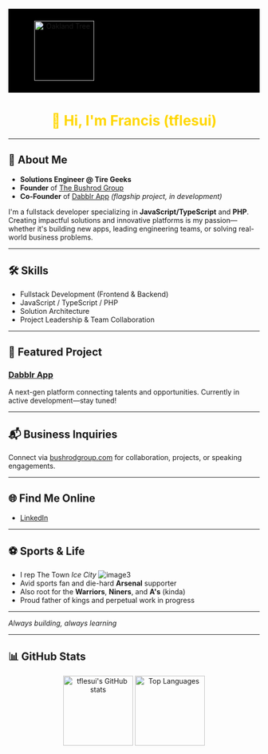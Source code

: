 <!-- Profile Banner: Modern black & gold theme with uploaded images -->

<p align="center" style="display: flex; background: #000; padding: 24px 20;">
<!--   <img src="https://github.com/tflesui/assets/blob/main/images/Transparent%20Logo.png?raw=true" alt="The Bushrod Group" height="120" style="margin:0 32px"/> -->
  <img src="https://github.com/tflesui/assets/blob/main/images/images%20(1).jpeg?raw=true" alt="Oakland Tree" height="120" style="margin:0 32px"/>
<!--   <img src="https://github.com/tflesui/assets/blob/main/images/Logo_symbol_sm.png?raw=true" alt="Dabblr App" height="80" style="margin:0 32px"/> -->
</p>

<h1 align="center" style="color: #FFD700;">👋 Hi, I'm Francis (tflesui)</h1>

---

## 🚀 About Me
- **Solutions Engineer @ Tire Geeks**
- **Founder** of [The Bushrod Group](https://bushrodgroup.com)
- **Co-Founder** of [Dabblr App](https://github.com/bushrodgroup/dabblr) *(flagship project, in development)*

I'm a fullstack developer specializing in **JavaScript/TypeScript** and **PHP**. Creating impactful solutions and innovative platforms is my passion—whether it's building new apps, leading engineering teams, or solving real-world business problems.

---

## 🛠️ Skills
- Fullstack Development (Frontend & Backend)
- JavaScript / TypeScript / PHP
- Solution Architecture
- Project Leadership & Team Collaboration

---

## 🌟 Featured Project

### [Dabblr App](https://github.com/bushrodgroup/dabblr)
A next-gen platform connecting talents and opportunities. Currently in active development—stay tuned!

---

## 📬 Business Inquiries
Connect via [bushrodgroup.com](https://bushrodgroup.com) for collaboration, projects, or speaking engagements.

---

## 🌐 Find Me Online
- [LinkedIn](https://www.linkedin.com/me/tflesui)

---

## ⚽ Sports & Life
- I rep The Town *Ice City* ![image3](image3)
- Avid sports fan and die-hard **Arsenal** supporter
- Also root for the **Warriors**, **Niners**, and **A's** (kinda)
- Proud father of kings and perpetual work in progress

---

*Always building, always learning*

---

## 📊 GitHub Stats

<p align="center">
  <img src="https://github-readme-stats.vercel.app/api?username=tflesui&show_icons=true&theme=dark" alt="tflesui's GitHub stats" height="140"/>
  <img src="https://github-readme-stats.vercel.app/api/top-langs/?username=tflesui&layout=compact&theme=dark" alt="Top Languages" height="140"/>
</p>
